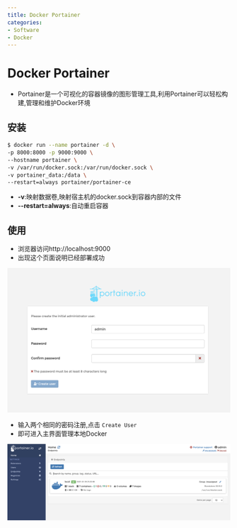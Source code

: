 ```yaml
---
title: Docker Portainer
categories:
- Software
- Docker
---
```

# Docker Portainer

- Portainer是一个可视化的容器镜像的图形管理工具,利用Portainer可以轻松构建,管理和维护Docker环境

## 安装

```bash
$ docker run --name portainer -d \
-p 8000:8000 -p 9000:9000 \
--hostname portainer \
-v /var/run/docker.sock:/var/run/docker.sock \
-v portainer_data:/data \
--restart=always portainer/portainer-ce
```

- **-v**:映射数据卷,映射宿主机的docker.sock到容器内部的文件
- **--restart=always**:自动重启容器

## 使用

- 浏览器访问http://localhost:9000
- 出现这个页面说明已经部署成功

![](https://raw.githubusercontent.com/LuShan123888/Files/main/Pictures/2021-02-10-5db23a202ea4e7dfda990abd321114f4b7541090.png@1320w_854h.png)

- 输入两个相同的密码注册,点击 `Create User`
- 即可进入主界面管理本地Docker

![](https://raw.githubusercontent.com/LuShan123888/Files/main/Pictures/2021-02-10-3d0e0f7c9ccae95a952017f5256dc76af095cc9a.png@1320w_450h.png)